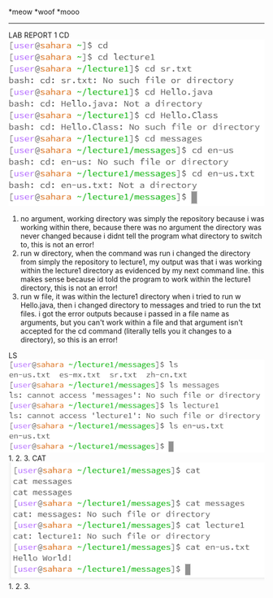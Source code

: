 *meow
*woof
*mooo
_________________________________________________________________________________________________
LAB REPORT 1
CD
![Image](cdSectionLab1.PNG)
1. no argument, working directory was simply the repository because i was working within there, because there was no argument the directory was never changed because i didnt tell the program what directory to switch to, this is not an error!
2. run w directory, when the command was run i changed the directory from simply the repository to lecture1, my output was that i was working within the lecture1 directory as evidenced by my next command line. this makes sense because id told the program to work within the lecture1 directory, this is not an error!
3. run w file, it was within the lecture1 directory when i tried to run w Hello.java, then i changed directory to messages and tried to run the txt files. i got the error outputs because i passed in a file name as arguments, but you can't work within a file and that argument isn't accepted for the cd command (literally tells you it changes to a directory), so this is an error!

LS
![Image](lsSectionLab1.PNG)
1.
2.
3.
CAT
![Image](catsectionlab1.PNG)
1.
2.
3.
